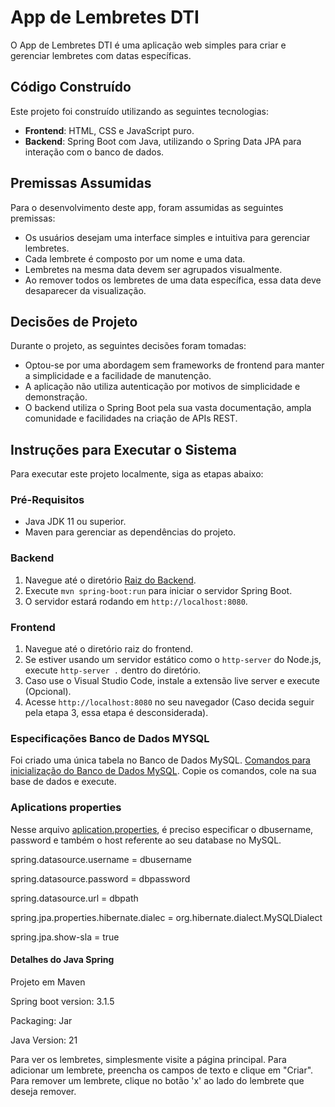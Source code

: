 # App de Lembretes DTI
O App de Lembretes DTI é uma aplicação web simples para criar e gerenciar lembretes com datas específicas.

## Código Construído
Este projeto foi construído utilizando as seguintes tecnologias:

- **Frontend**: HTML, CSS e JavaScript puro.
- **Backend**: Spring Boot com Java, utilizando o Spring Data JPA para interação com o banco de dados.

## Premissas Assumidas

Para o desenvolvimento deste app, foram assumidas as seguintes premissas:

- Os usuários desejam uma interface simples e intuitiva para gerenciar lembretes.
- Cada lembrete é composto por um nome e uma data.
- Lembretes na mesma data devem ser agrupados visualmente.
- Ao remover todos os lembretes de uma data específica, essa data deve desaparecer da visualização.

## Decisões de Projeto

Durante o projeto, as seguintes decisões foram tomadas:

- Optou-se por uma abordagem sem frameworks de frontend para manter a simplicidade e a facilidade de manutenção.
- A aplicação não utiliza autenticação por motivos de simplicidade e demonstração.
- O backend utiliza o Spring Boot pela sua vasta documentação, ampla comunidade e facilidades na criação de APIs REST.

## Instruções para Executar o Sistema

Para executar este projeto localmente, siga as etapas abaixo:

### Pré-Requisitos

- Java JDK 11 ou superior.
- Maven para gerenciar as dependências do projeto.

### Backend

1. Navegue até o diretório [Raiz do Backend](./src/main/java/br/com/dtilembrete/projetodtilembrete).
2. Execute `mvn spring-boot:run` para iniciar o servidor Spring Boot.
3. O servidor estará rodando em `http://localhost:8080`.

### Frontend

1. Navegue até o diretório raiz do frontend.
2. Se estiver usando um servidor estático como o `http-server` do Node.js, execute `http-server .` dentro do diretório.
3. Caso use o Visual Studio Code, instale a extensão live server e execute (Opcional).
4. Acesse `http://localhost:8080` no seu navegador (Caso decida seguir pela etapa 3, essa etapa é desconsiderada).

### Especificações Banco de Dados MYSQL
Foi criado uma única tabela no Banco de Dados MySQL. [Comandos para inicialização do Banco de Dados MySQL](./src/main/resources/static/initBD.sql).
Copie os comandos, cole na sua base de dados e execute.

### Aplications properties
Nesse arquivo [aplication.properties](./src/main/resources/application.properties), é preciso especificar o dbusername, password e também o host referente ao seu database no MySQL.

spring.datasource.username = dbusername

spring.datasource.password = dbpassword

spring.datasource.url = dbpath

spring.jpa.properties.hibernate.dialec = org.hibernate.dialect.MySQLDialect

spring.jpa.show-sla = true

#### Detalhes do Java Spring
Projeto em Maven

Spring boot version: 3.1.5

Packaging: Jar

Java Version: 21

Para ver os lembretes, simplesmente visite a página principal. Para adicionar um lembrete, preencha os campos de texto e clique em "Criar". Para remover um lembrete, clique no botão 'x' ao lado do lembrete que deseja remover.